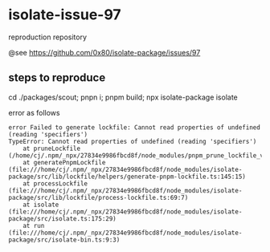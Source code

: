 # isolate-issue-97

reproduction repository

@see https://github.com/0x80/isolate-package/issues/97

## steps to reproduce

cd ./packages/scout; pnpn i; pnpm build; npx isolate-package isolate

error as follows

```
error Failed to generate lockfile: Cannot read properties of undefined (reading 'specifiers')
TypeError: Cannot read properties of undefined (reading 'specifiers')
    at pruneLockfile (/home/cj/.npm/_npx/27834e9986fbcd8f/node_modules/pnpm_prune_lockfile_v9/src/index.ts:56:56)
    at generatePnpmLockfile (file:///home/cj/.npm/_npx/27834e9986fbcd8f/node_modules/isolate-package/src/lib/lockfile/helpers/generate-pnpm-lockfile.ts:145:15)
    at processLockfile (file:///home/cj/.npm/_npx/27834e9986fbcd8f/node_modules/isolate-package/src/lib/lockfile/process-lockfile.ts:69:7)
    at isolate (file:///home/cj/.npm/_npx/27834e9986fbcd8f/node_modules/isolate-package/src/isolate.ts:175:29)
    at run (file:///home/cj/.npm/_npx/27834e9986fbcd8f/node_modules/isolate-package/src/isolate-bin.ts:9:3)
```
